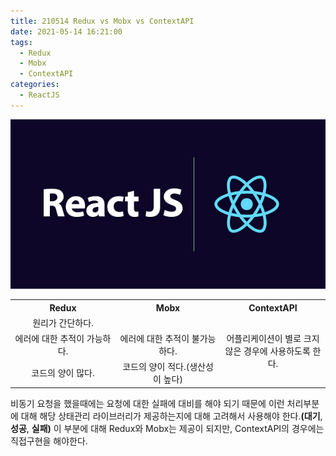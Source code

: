 ```yaml
---
title: 210514 Redux vs Mobx vs ContextAPI
date: 2021-05-14 16:21:00
tags:
  - Redux
  - Mobx
  - ContextAPI
categories:
  - ReactJS
---
```


<div align="center">
  <img src="/images/post_images/react-js-logo.png" alt="React" />
</div>

<table>
    <tr>
        <th align="center" width="33%">Redux</th>
        <th align="center" width="33%">Mobx</th>
        <th align="center" width="33%">ContextAPI</th>
    </tr>
    <tr>
        <td align="center">원리가 간단하다.</td>
        <td align="center"></td>
        <td align="center" rowspan="3">어플리케이션이 별로 크지 않은 경우에 사용하도록 한다.</td>
    </tr>
    <tr>
        <td align="center">에러에 대한 추적이 가능하다.</td>
        <td align="center">에러에 대한 추적이 불가능하다.</td>
    </tr>
    <tr>
        <td align="center">코드의 양이 많다.</td>
        <td align="center">코드의 양이 적다.(생산성이 높다)</td>
    </tr>
</table>

비동기 요청을 했을때에는 요청에 대한 실패에 대비를 해야 되기 때문에 이런 처리부분에 대해 해당 상태관리 라이브러리가 제공하는지에 대해 고려해서 사용해야 한다.<b>(대기</b>, <b>성공</b>, <b>실패)</b> 이 부분에 대해 Redux와 Mobx는 제공이 되지만, ContextAPI의 경우에는 직접구현을 해야한다.
